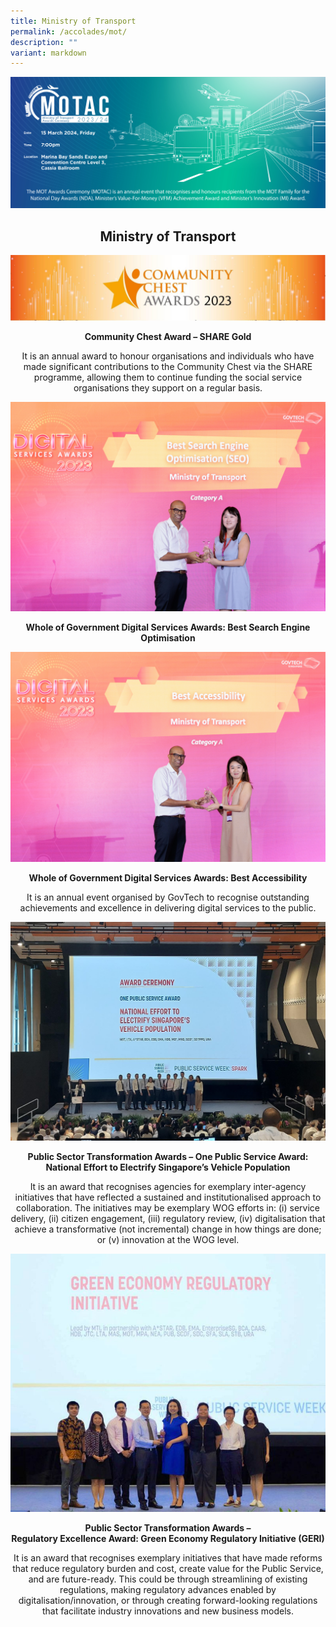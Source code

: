 ```yaml
---
title: Ministry of Transport
permalink: /accolades/mot/
description: ""
variant: markdown
---
```

![](/images/hero.png)

<center>
	<h2>Ministry of Transport</h2>
</center>

![](/images/ACCOLADES/MOT/ComChest.jpg)

<center>
	<p><b>Community Chest Award – SHARE Gold </b></p>
	<p>It is an annual award to honour organisations and individuals who have made significant contributions to the Community Chest via the SHARE programme, allowing them to continue funding the social service organisations they support on a regular basis. </p>
</center>

<div class="row">
  <div class="col is-6">
      <div class="speaker-image-wrapper">
        <img class="img-fluid mb-3" src="/images/ACCOLADES/MOT/Best_SEO.jpg" alt="Best_SEO">
				<center><p class="text-center"><b>Whole of Government Digital Services Awards: Best Search Engine Optimisation </b></p></center>
      </div>
  </div>
  <div class="col is-6">
      <div class="speaker-image-wrapper">
        <img class="speaker-image img-fluid mb-3" src="/images/ACCOLADES/MOT/Best_Accessibility.jpg" alt="Best_Accessibility">
					<center><p class="text-center"><b>Whole of Government Digital Services Awards: Best Accessibility  </b></p></center>
      </div>
  </div>
</div>
<center class="mt-0">
	<p>It is an annual event organised by GovTech to recognise outstanding achievements and excellence in delivering digital services to the public. </p>
</center>

![](/images/ACCOLADES/MOT/National_Effort_to_Electrify_Singapore_Vehicle_Population.jpg)

<center>
	<p><b>Public Sector Transformation Awards – One Public Service Award: National Effort to Electrify Singapore’s Vehicle Population </b></p>
	<p>It is an award that recognises agencies for exemplary inter-agency initiatives that have reflected a sustained and institutionalised approach to collaboration. The initiatives may be exemplary WOG efforts in: (i) service delivery, (ii) citizen engagement, (iii) regulatory review, (iv) digitalisation that achieve a transformative (not incremental) change in how things are done; or (v) innovation at the WOG level. </p>
</center>

![](/images/ACCOLADES/MOT/GERI_PST_Awards.jpg)

<center>
	<p><b>Public Sector Transformation Awards –<br> Regulatory Excellence Award: Green Economy Regulatory Initiative (GERI) </b></p>
	<p>It is an award that recognises exemplary initiatives that have made reforms that reduce regulatory burden and cost, create value for the Public Service, and are future-ready. This could be through streamlining of existing regulations, making regulatory advances enabled by digitalisation/innovation, or through creating forward-looking regulations that facilitate industry innovations and new business models. </p>
</center>
